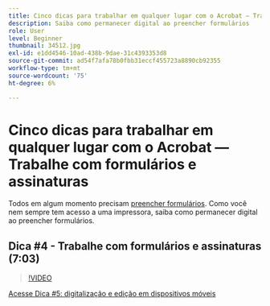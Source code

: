 ```yaml
---
title: Cinco dicas para trabalhar em qualquer lugar com o Acrobat — Trabalhe com o Forms e assinaturas
description: Saiba como permanecer digital ao preencher formulários
role: User
level: Beginner
thumbnail: 34512.jpg
exl-id: e1dd4546-10ad-438b-9dae-31c4393353d8
source-git-commit: ad54f7afa78b0fbb31eccf455723a8890cb92355
workflow-type: tm+mt
source-wordcount: '75'
ht-degree: 6%

---
```


# Cinco dicas para trabalhar em qualquer lugar com o Acrobat — Trabalhe com formulários e assinaturas

Todos em algum momento precisam [preencher formulários](https://www.adobe.com/br/acrobat/online/sign-pdf.html). Como você nem sempre tem acesso a uma impressora, saiba como permanecer digital ao preencher formulários.

## Dica #4 - Trabalhe com formulários e assinaturas (7:03)

>[!VIDEO](https://video.tv.adobe.com/v/34512?quality=12&learn=on&hidetitle=true)

[Acesse Dica #5: digitalização e edição em dispositivos móveis](scan-and-edit-on-mobile.md)